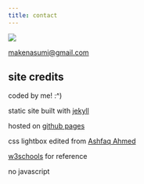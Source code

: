 ```yaml
---
title: contact
---
```


<div class="centered">
  <img src="{{ '/assets/images/icon.png' | relative_url }}">
</div>

<makenasumi@gmail.com>

## site credits

coded by me! :^)

static site built with [jekyll](https://jekyllrb.com/)

hosted on [github pages](https://pages.github.com/)

css lightbox edited from [Ashfaq Ahmed](https://codeconvey.com/pure-css-lightbox/)

[w3schools](https://www.w3schools.com/) for reference

no javascript
